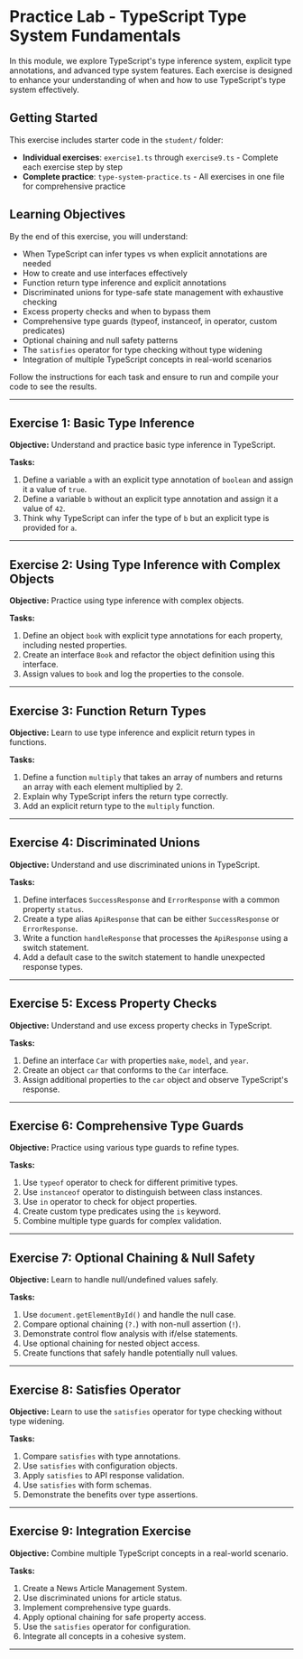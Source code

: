# Practice Lab - TypeScript Type System Fundamentals

In this module, we explore TypeScript's type inference system, explicit type annotations, and advanced type system features. Each exercise is designed to enhance your understanding of when and how to use TypeScript's type system effectively.

## Getting Started

This exercise includes starter code in the `student/` folder:
- **Individual exercises**: `exercise1.ts` through `exercise9.ts` - Complete each exercise step by step
- **Complete practice**: `type-system-practice.ts` - All exercises in one file for comprehensive practice

## Learning Objectives

By the end of this exercise, you will understand:
- When TypeScript can infer types vs when explicit annotations are needed
- How to create and use interfaces effectively
- Function return type inference and explicit annotations
- Discriminated unions for type-safe state management with exhaustive checking
- Excess property checks and when to bypass them
- Comprehensive type guards (typeof, instanceof, in operator, custom predicates)
- Optional chaining and null safety patterns
- The `satisfies` operator for type checking without type widening
- Integration of multiple TypeScript concepts in real-world scenarios

Follow the instructions for each task and ensure to run and compile your code to see the results.

---

## Exercise 1: Basic Type Inference

**Objective:** Understand and practice basic type inference in TypeScript.

**Tasks:**

1. Define a variable `a` with an explicit type annotation of `boolean` and assign it a value of `true`.
2. Define a variable `b` without an explicit type annotation and assign it a value of `42`.
3. Think why TypeScript can infer the type of `b` but an explicit type is provided for `a`.

---

## Exercise 2: Using Type Inference with Complex Objects

**Objective:** Practice using type inference with complex objects.

**Tasks:**

1. Define an object `book` with explicit type annotations for each property, including nested properties.
2. Create an interface `Book` and refactor the object definition using this interface.
3. Assign values to `book` and log the properties to the console.

---

## Exercise 3: Function Return Types

**Objective:** Learn to use type inference and explicit return types in functions.

**Tasks:**

1. Define a function `multiply` that takes an array of numbers and returns an array with each element multiplied by 2.
2. Explain why TypeScript infers the return type correctly.
3. Add an explicit return type to the `multiply` function.

---

## Exercise 4: Discriminated Unions

**Objective:** Understand and use discriminated unions in TypeScript.

**Tasks:**

1. Define interfaces `SuccessResponse` and `ErrorResponse` with a common property `status`.
2. Create a type alias `ApiResponse` that can be either `SuccessResponse` or `ErrorResponse`.
3. Write a function `handleResponse` that processes the `ApiResponse` using a switch statement.
4. Add a default case to the switch statement to handle unexpected response types.

---

## Exercise 5: Excess Property Checks

**Objective:** Understand and use excess property checks in TypeScript.

**Tasks:**

1. Define an interface `Car` with properties `make`, `model`, and `year`.
2. Create an object `car` that conforms to the `Car` interface.
3. Assign additional properties to the `car` object and observe TypeScript's response.

---

## Exercise 6: Comprehensive Type Guards

**Objective:** Practice using various type guards to refine types.

**Tasks:**

1. Use `typeof` operator to check for different primitive types.
2. Use `instanceof` operator to distinguish between class instances.
3. Use `in` operator to check for object properties.
4. Create custom type predicates using the `is` keyword.
5. Combine multiple type guards for complex validation.

---

## Exercise 7: Optional Chaining & Null Safety

**Objective:** Learn to handle null/undefined values safely.

**Tasks:**

1. Use `document.getElementById()` and handle the null case.
2. Compare optional chaining (`?.`) with non-null assertion (`!`).
3. Demonstrate control flow analysis with if/else statements.
4. Use optional chaining for nested object access.
5. Create functions that safely handle potentially null values.

---

## Exercise 8: Satisfies Operator

**Objective:** Learn to use the `satisfies` operator for type checking without type widening.

**Tasks:**

1. Compare `satisfies` with type annotations.
2. Use `satisfies` with configuration objects.
3. Apply `satisfies` to API response validation.
4. Use `satisfies` with form schemas.
5. Demonstrate the benefits over type assertions.

---

## Exercise 9: Integration Exercise

**Objective:** Combine multiple TypeScript concepts in a real-world scenario.

**Tasks:**

1. Create a News Article Management System.
2. Use discriminated unions for article status.
3. Implement comprehensive type guards.
4. Apply optional chaining for safe property access.
5. Use the `satisfies` operator for configuration.
6. Integrate all concepts in a cohesive system.

---
